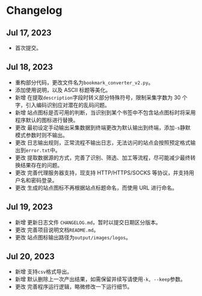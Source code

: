 # Changelog

## Jul 17, 2023

- 首次提交。

## Jul 18, 2023

- 重构部分代码，更改文件名为`bookmark_converter_v2.py`。
- 添加使用说明，以及 ASCII 标题等美化。
- 新增 在提取`description`字段时转义部分特殊符号，限制采集字数为 30 个字，引入编码识别应对潜在的乱码问题。
- 新增 站点图标是否可用的判断，当识别到某个书签中不包含站点图标时将采用程序默认的图标进行替换。
- 更改 最初设定手动输出采集数据到终端更改为默认输出到终端，添加`-s`静默模式参数时则不输出。
- 更改 日志输出规则，正常流程不输出日志，无法访问的站点会按照预定格式输出到`error.txt`中。
- 更改 提取数据源的方式，完善了识别、筛选、加工等流程，尽可能减少最终转换结果存在的问题。
- 更改 完善代理服务器支持，现支持 HTTP/HTTPS/SOCKS 等协议，并支持用户名和密码登录。
- 更改 生成的站点图标不再根据站点标题命名，而使用 URL 进行命名。

## Jul 19, 2023

- 新增 更新日志文件 `CHANGELOG.md`，暂时以提交日期区分版本。
- 更改 完善项目说明文档`README.md`。
- 更改 站点图标输出路径为`output/images/logos`。

## Jul 20, 2023

- 新增 支持`csv`格式导出。
- 新增 默认删除上一次产出结果，如需保留并续写请使用`-k, --keep`参数。
- 更改 完善程序运行逻辑，略微修改一下运行细节。
